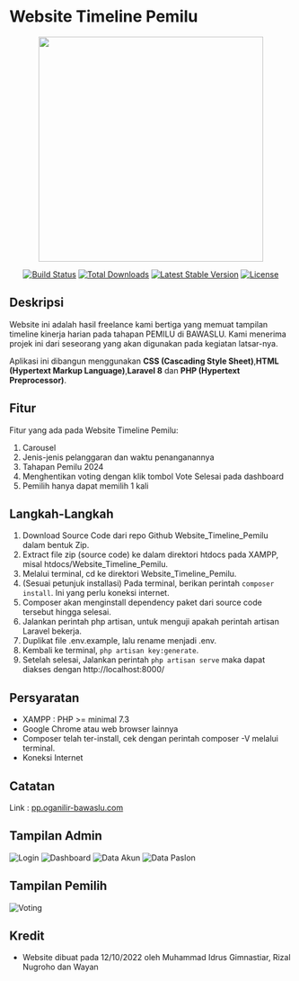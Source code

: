 # Website Timeline Pemilu

<p align="center"><a href="https://laravel.com" target="_blank"><img src="https://raw.githubusercontent.com/laravel/art/master/logo-lockup/5%20SVG/2%20CMYK/1%20Full%20Color/laravel-logolockup-cmyk-red.svg" width="400"></a></p>

<p align="center">
<a href="https://travis-ci.org/laravel/framework"><img src="https://travis-ci.org/laravel/framework.svg" alt="Build Status"></a>
<a href="https://packagist.org/packages/laravel/framework"><img src="https://img.shields.io/packagist/dt/laravel/framework" alt="Total Downloads"></a>
<a href="https://packagist.org/packages/laravel/framework"><img src="https://img.shields.io/packagist/v/laravel/framework" alt="Latest Stable Version"></a>
<a href="https://packagist.org/packages/laravel/framework"><img src="https://img.shields.io/packagist/l/laravel/framework" alt="License"></a>
</p>

## Deskripsi

Website ini adalah hasil freelance kami bertiga yang memuat tampilan timeline kinerja harian pada tahapan PEMILU di BAWASLU. Kami menerima projek ini dari seseorang yang akan digunakan pada kegiatan latsar-nya.

Aplikasi ini dibangun menggunakan **CSS (Cascading Style Sheet)**,**HTML (Hypertext Markup Language)**,**Laravel 8** dan **PHP (Hypertext Preprocessor)**.

## Fitur

Fitur yang ada pada Website Timeline Pemilu:

1. Carousel
2. Jenis-jenis pelanggaran dan waktu penanganannya
3. Tahapan Pemilu 2024
4. Menghentikan voting dengan klik tombol Vote Selesai pada dashboard
5. Pemilih hanya dapat memilih 1 kali

## Langkah-Langkah

1. Download Source Code dari repo Github Website_Timeline_Pemilu dalam bentuk Zip.
2. Extract file zip (source code) ke dalam direktori htdocs pada XAMPP, misal htdocs/Website_Timeline_Pemilu.
3. Melalui terminal, cd ke direktori Website_Timeline_Pemilu.
4. (Sesuai petunjuk installasi) Pada terminal, berikan perintah `composer install`. Ini yang perlu koneksi internet.
5. Composer akan menginstall dependency paket dari source code tersebut hingga selesai.
6. Jalankan perintah php artisan, untuk menguji apakah perintah artisan Laravel bekerja.
7. Duplikat file .env.example, lalu rename menjadi .env.
8. Kembali ke terminal, `php artisan key:generate`.
9. Setelah selesai, Jalankan perintah `php artisan serve` maka dapat diakses dengan http://localhost:8000/

## Persyaratan

-   XAMPP : PHP >= minimal 7.3
-   Google Chrome atau web browser lainnya
-   Composer telah ter-install, cek dengan perintah composer -V melalui terminal.
-   Koneksi Internet

## Catatan

Link : [pp.oganilir-bawaslu.com](https://pp.oganilir-bawaslu.com/)

## Tampilan Admin

![Login](https://user-images.githubusercontent.com/113874200/211324522-7e08a59b-cc39-4b96-956e-8a51a8b4e5cb.png)
![Dashboard](https://user-images.githubusercontent.com/113874200/211324578-ecb66f88-b6ea-4def-83f1-34854c9f0274.png)
![Data Akun](https://user-images.githubusercontent.com/113874200/211324603-ed372203-b472-484e-87ff-2fe52c69ce9b.png)
![Data Paslon](https://user-images.githubusercontent.com/113874200/211324625-1169c51f-9440-4188-8a41-6c90e4d258ad.png)

## Tampilan Pemilih

![Voting](https://user-images.githubusercontent.com/113874200/211324685-b26e06de-d9f5-4d02-aa82-02de856b2a2e.png)

## Kredit

-   Website dibuat pada 12/10/2022 oleh Muhammad Idrus Gimnastiar, Rizal Nugroho dan Wayan
